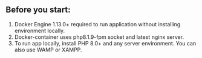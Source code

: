 ## Before you start:
1. Docker Engine 1.13.0+ required to run application without installing environment locally.
2. Docker-container uses php8.1.9-fpm socket and latest nginx server.
3. To run app locally, install PHP 8.0+ and any server environment. You can also use WAMP or XAMPP.
